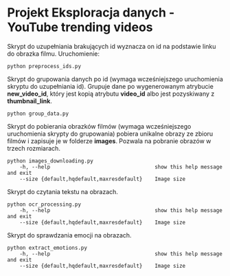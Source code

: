 # Projekt Eksploracja danych - YouTube trending videos

Skrypt do uzupełniania brakujących id wyznacza on id na podstawie linku do obrazka filmu. Uruchomienie:

```commandline
python preprocess_ids.py
```

Skrypt do grupowania danych po id (wymaga wcześniejszego uruchomienia skryptu do uzupełniania id). Grupuje dane po
wygenerowanym atrybucie **new_video_id**, który jest kopią atrybutu
**video_id** albo jest pozyskiwany z **thumbnail_link**.

```commandline
python group_data.py
```

Skrypt do pobierania obrazków filmów (wymaga wcześniejszego uruchomienia skrypty do grupowania) pobiera unikalne obrazy
ze zbioru filmów i zapisuje je w folderze **images**. Pozwala na pobranie obrazów w trzech rozmiarach.

```commandline
python images_downloading.py
    -h, --help                                  show this help message and exit
    --size {default,hqdefault,maxresdefault}    Image size
```

Skrypt do czytania tekstu na obrazach.

```commandline
python ocr_processing.py
    -h, --help                                  show this help message and exit
    --size {default,hqdefault,maxresdefault}    Image size
```

Skrypt do sprawdzania emocji na obrazach.

```commandline
python extract_emotions.py
    -h, --help                                  show this help message and exit
    --size {default,hqdefault,maxresdefault}    Image size
```



